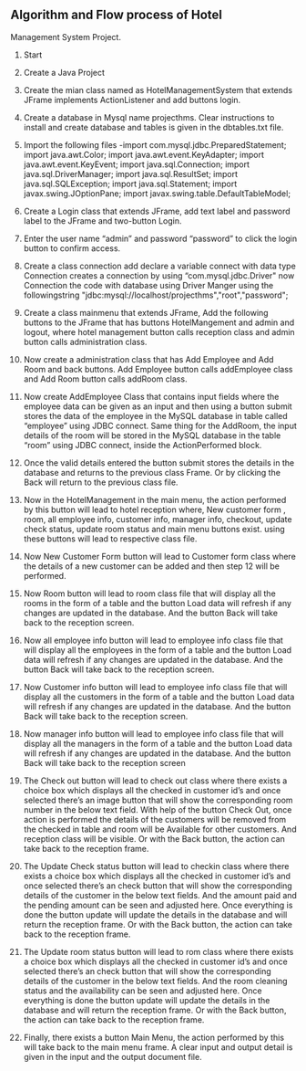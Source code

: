 ## Algorithm and Flow process of Hotel
Management System Project.

1. Start
2. Create a Java Project
3. Create the mian class named as HotelManagementSystem that extends JFrame
implements ActionListener and add buttons login.

4. Create a database in Mysql name projecthms. Clear instructions to install and create
database and tables is given in the dbtables.txt file.

5. Import the following files -import com.mysql.jdbc.PreparedStatement;
import java.awt.Color; import java.awt.event.KeyAdapter; import
java.awt.event.KeyEvent; import java.sql.Connection; import
java.sql.DriverManager; import java.sql.ResultSet; import java.sql.SQLException;
import java.sql.Statement; import javax.swing.JOptionPane; import
javax.swing.table.DefaultTableModel;

6. Create a Login class that extends JFrame, add text label and password label to the
JFrame and two-button Login.

7. Enter the user name “admin” and password “password” to click the login button to
confirm access.

8. Create a class connection add declare a variable connect with data type Connection
creates a connection by using “com.mysql.jdbc.Driver" now Connection the code
with database using Driver Manger using the followingstring
"jdbc:mysql://localhost/projecthms","root","password";

9. Create a class mainmenu that extends JFrame, Add the following buttons to the
JFrame that has buttons HotelMangement and admin and logout, where hotel
management button calls reception class and admin button calls administration
class.

10. Now create a administration class that has Add Employee and Add Room and back
buttons. Add Employee button calls addEmployee class and Add Room button calls
addRoom class.

11. Now create AddEmployee Class that contains input fields where the employee data
can be given as an input and then using a button submit stores the data of the
employee in the MySQL database in table called “employee” using JDBC connect.
Same thing for the AddRoom, the input details of the room will be stored in the
MySQL database in the table “room” using JDBC connect, inside the
ActionPerformed block.

12. Once the valid details entered the button submit stores the details in the database
and returns to the previous class Frame. Or by clicking the Back will return to the
previous class file.

13. Now in the HotelManagement in the main menu, the action performed by this
button will lead to hotel reception where, New customer form , room, all employee
info, customer info, manager info, checkout, update check status, update room
status and main menu buttons exist. using these buttons will lead to respective class
file.

14. Now New Customer Form button will lead to Customer form class where the details
of a new customer can be added and then step 12 will be performed.

15. Now Room button will lead to room class file that will display all the rooms in the
form of a table and the button Load data will refresh if any changes are updated in
the database. And the button Back will take back to the reception screen.
16. Now all employee info button will lead to employee info class file that will display all
the employees in the form of a table and the button Load data will refresh if any
changes are updated in the database. And the button Back will take back to the
reception screen.

17. Now Customer info button will lead to employee info class file that will display all the
customers in the form of a table and the button Load data will refresh if any changes
are updated in the database. And the button Back will take back to the reception
screen.
18. Now manager info button will lead to employee info class file that will display all the
managers in the form of a table and the button Load data will refresh if any changes
are updated in the database. And the button Back will take back to the reception
screen
19. The Check out button will lead to check out class where there exists a choice box
which displays all the checked in customer id’s and once selected there’s an image
button that will show the corresponding room number in the below text field. With
help of the button Check Out, once action is performed the details of the customers
will be removed from the checked in table and room will be Available for other
customers. And reception class will be visible. Or with the Back button, the action
can take back to the reception frame.

20. The Update Check status button will lead to checkin class where there exists a choice
box which displays all the checked in customer id’s and once selected there’s an
check button that will show the corresponding details of the customer in the below
text fields. And the amount paid and the pending amount can be seen and adjusted
here. Once everything is done the button update will update the details in the
database and will return the reception frame. Or with the Back button, the action
can take back to the reception frame.

21. The Update room status button will lead to rom class where there exists a choice box
which displays all the checked in customer id’s and once selected there’s an check
button that will show the corresponding details of the customer in the below text
fields. And the room cleaning status and the availability can be seen and adjusted
here. Once everything is done the button update will update the details in the
database and will return the reception frame. Or with the Back button, the action
can take back to the reception frame.

22. Finally, there exists a button Main Menu, the action performed by this will take back
to the main menu frame.
A clear input and output detail is given in the input and the output document file.
